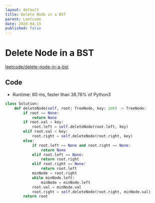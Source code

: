 ```yaml
---
layout: default
title: Delete Node in a BST
parent: Leetcode
date: 2020-04-15
published: false
---
```


# Delete Node in a BST

[leetcode/delete-node-in-a-bst](https://www.leetcode.com/problems/delete-node-in-a-bst/)

## Code

- Runtime: 80 ms, faster than 38.76% of Python3

```python
class Solution:
    def deleteNode(self, root: TreeNode, key: int) -> TreeNode:
        if root == None:
            return None
        if root.val > key:
            root.left = self.deleteNode(root.left, key)
        elif root.val < key:
            root.right = self.deleteNode(root.right, key)
        else:
            if root.left == None and root.right == None:
                return None
            elif root.left == None:
                return root.right
            elif root.right == None:
                return root.left
            minNode = root.right
            while minNode.left:
                minNode = minNode.left
            root.val = minNode.val
            root.right = self.deleteNode(root.right, minNode.val)
        return root
```